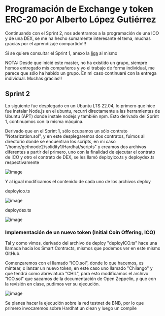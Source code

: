 # Programación de Exchange y token ERC-20 por Alberto López Gutiérrez

Continuando con el Sprint 2, nos adentramos a la programación de una ICO y de una DEX, se me ha hecho sumamente interesante el tema, muchas gracias por el aprendizaje compartido!!!

Si se quiere consultar el Sprint 1, anexo la [liga](https://github.com/alopez2003/solidity1) al mismo

NOTA: Desde que inicié este master, no ha existido un grupo, siempre hemos entregado mis compañeros y yo el trabajo de forma individual, me parece que sólo ha habido un grupo. En mi caso continuaré con la entrega individual. Muchas gracias!!

## Sprint 2

Lo siguiente fue desplegado en un Ubuntu LTS 22.04, lo primero que hice fue instalar Node.js en el ubuntu, recurrí directamente a las herramientas de Ubuntu (APT) donde instale nodejs y también npm. Esto derivado del Sprint 1, continuamos con la misma máquina.

Derivado que en el Sprint 1, sólo ocupamos un sólo contrato "Notarization.sol", y en este desplegaremos dos contratos, fuimos al directorio donde se encuentran los scripts, en mi caso "/home/gethnode2/solidity1/Hardhat/scripts" y creamos dos archivos diferentes a partir del primero, uno con la finalidad de ejecutar el contrato de ICO y otro el contrato de DEX, se les llamó deployico.ts y deploydex.ts respectivamente

![image](https://github.com/alopez2003/exchytoken/assets/67942268/89b8cbf0-cade-43df-b2ce-5ff8a1c3b64a)

Y al igual modificamos el contenido de cada uno de los archivos deploy

deployico.ts

![image](https://github.com/alopez2003/exchytoken/assets/67942268/26006634-ed2e-4391-a828-52dd07924f60)


deploydex.ts

![image](https://github.com/alopez2003/exchytoken/assets/67942268/66834774-219e-4cc1-b4ba-5b9358e847fc)


### Implementación de un nuevo token (Initial Coin Offering, ICO)

Tal y como vimos, derivado del archivo de deploy "deployICO.ts" hace una llamada hacia los Smart Contracts, mismos que podemos ver en este mismo GitHub.

Comenzaremos con el llamado "ICO.sol", donde lo que hacemos, es mintear, o lanzar un nuevo token, en este caso uno llamado "Chilango" y que tendrá como abreviatura "CHIL", para esto modificamos el archivo "ICO.sol" que sacamos de la documentación de Open Zeppelin, y que con la revisión en clase, pudimos ver su ejecución.

![image](https://github.com/alopez2003/exchytoken/assets/67942268/e6572033-ef90-4979-a553-ff5bed6fddbf)

Se planea hacer la ejecución sobre la red testnet de BNB, por lo que primero invocaremos sobre Hardhat un clean y luego un compile









